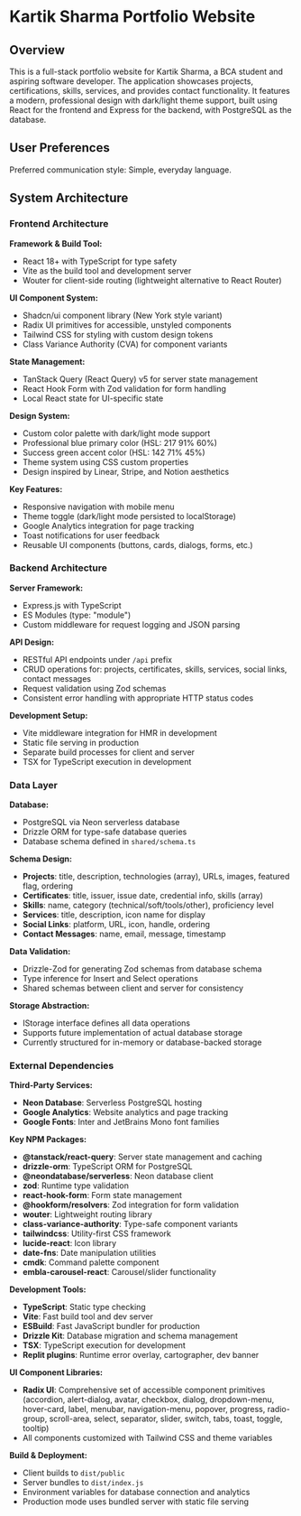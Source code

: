 # Kartik Sharma Portfolio Website

## Overview

This is a full-stack portfolio website for Kartik Sharma, a BCA student and aspiring software developer. The application showcases projects, certifications, skills, services, and provides contact functionality. It features a modern, professional design with dark/light theme support, built using React for the frontend and Express for the backend, with PostgreSQL as the database.

## User Preferences

Preferred communication style: Simple, everyday language.

## System Architecture

### Frontend Architecture

**Framework & Build Tool:**
- React 18+ with TypeScript for type safety
- Vite as the build tool and development server
- Wouter for client-side routing (lightweight alternative to React Router)

**UI Component System:**
- Shadcn/ui component library (New York style variant)
- Radix UI primitives for accessible, unstyled components
- Tailwind CSS for styling with custom design tokens
- Class Variance Authority (CVA) for component variants

**State Management:**
- TanStack Query (React Query) v5 for server state management
- React Hook Form with Zod validation for form handling
- Local React state for UI-specific state

**Design System:**
- Custom color palette with dark/light mode support
- Professional blue primary color (HSL: 217 91% 60%)
- Success green accent color (HSL: 142 71% 45%)
- Theme system using CSS custom properties
- Design inspired by Linear, Stripe, and Notion aesthetics

**Key Features:**
- Responsive navigation with mobile menu
- Theme toggle (dark/light mode persisted to localStorage)
- Google Analytics integration for page tracking
- Toast notifications for user feedback
- Reusable UI components (buttons, cards, dialogs, forms, etc.)

### Backend Architecture

**Server Framework:**
- Express.js with TypeScript
- ES Modules (type: "module")
- Custom middleware for request logging and JSON parsing

**API Design:**
- RESTful API endpoints under `/api` prefix
- CRUD operations for: projects, certificates, skills, services, social links, contact messages
- Request validation using Zod schemas
- Consistent error handling with appropriate HTTP status codes

**Development Setup:**
- Vite middleware integration for HMR in development
- Static file serving in production
- Separate build processes for client and server
- TSX for TypeScript execution in development

### Data Layer

**Database:**
- PostgreSQL via Neon serverless database
- Drizzle ORM for type-safe database queries
- Database schema defined in `shared/schema.ts`

**Schema Design:**
- **Projects**: title, description, technologies (array), URLs, images, featured flag, ordering
- **Certificates**: title, issuer, issue date, credential info, skills (array)
- **Skills**: name, category (technical/soft/tools/other), proficiency level
- **Services**: title, description, icon name for display
- **Social Links**: platform, URL, icon, handle, ordering
- **Contact Messages**: name, email, message, timestamp

**Data Validation:**
- Drizzle-Zod for generating Zod schemas from database schema
- Type inference for Insert and Select operations
- Shared schemas between client and server for consistency

**Storage Abstraction:**
- IStorage interface defines all data operations
- Supports future implementation of actual database storage
- Currently structured for in-memory or database-backed storage

### External Dependencies

**Third-Party Services:**
- **Neon Database**: Serverless PostgreSQL hosting
- **Google Analytics**: Website analytics and page tracking
- **Google Fonts**: Inter and JetBrains Mono font families

**Key NPM Packages:**
- **@tanstack/react-query**: Server state management and caching
- **drizzle-orm**: TypeScript ORM for PostgreSQL
- **@neondatabase/serverless**: Neon database client
- **zod**: Runtime type validation
- **react-hook-form**: Form state management
- **@hookform/resolvers**: Zod integration for form validation
- **wouter**: Lightweight routing library
- **class-variance-authority**: Type-safe component variants
- **tailwindcss**: Utility-first CSS framework
- **lucide-react**: Icon library
- **date-fns**: Date manipulation utilities
- **cmdk**: Command palette component
- **embla-carousel-react**: Carousel/slider functionality

**Development Tools:**
- **TypeScript**: Static type checking
- **Vite**: Fast build tool and dev server
- **ESBuild**: Fast JavaScript bundler for production
- **Drizzle Kit**: Database migration and schema management
- **TSX**: TypeScript execution for development
- **Replit plugins**: Runtime error overlay, cartographer, dev banner

**UI Component Libraries:**
- **Radix UI**: Comprehensive set of accessible component primitives (accordion, alert-dialog, avatar, checkbox, dialog, dropdown-menu, hover-card, label, menubar, navigation-menu, popover, progress, radio-group, scroll-area, select, separator, slider, switch, tabs, toast, toggle, tooltip)
- All components customized with Tailwind CSS and theme variables

**Build & Deployment:**
- Client builds to `dist/public`
- Server bundles to `dist/index.js`
- Environment variables for database connection and analytics
- Production mode uses bundled server with static file serving